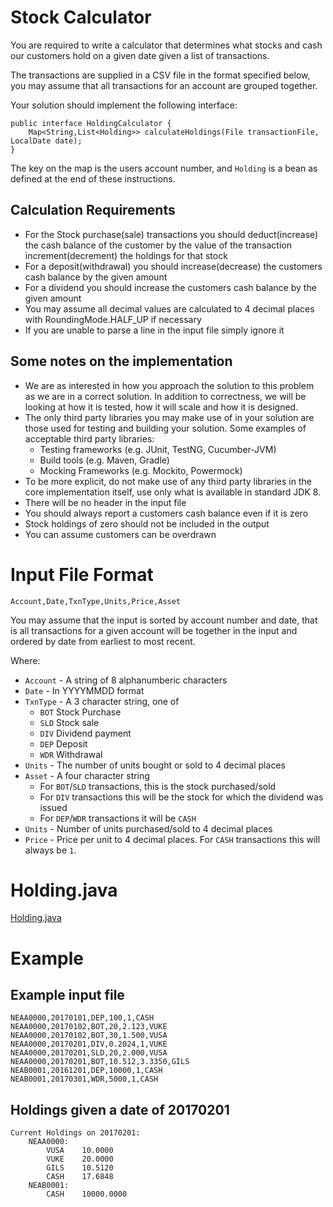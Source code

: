 # Stock Calculator
You are required to write a calculator that determines what stocks and cash our customers hold on a given date given a list of transactions.

The transactions are supplied in a CSV file in the format specified below, you may assume that all transactions for an account are grouped together.

Your solution should implement the following interface:
```
public interface HoldingCalculator {
    Map<String,List<Holding>> calculateHoldings(File transactionFile, LocalDate date);
}
```
The key on the map is the users account number, and ```Holding``` is a bean as defined at the end of these instructions.
## Calculation Requirements

- For the Stock purchase(sale) transactions you should deduct(increase) the cash balance of the customer by the value of the transaction increment(decrement) the holdings for that stock
- For a deposit(withdrawal) you should increase(decrease) the customers cash balance by the given amount
- For a dividend you should increase the customers cash balance by the given amount
- You may assume all decimal values are calculated to 4 decimal places with RoundingMode.HALF_UP if necessary
- If you are unable to parse a line in the input file simply ignore it

## Some notes on the implementation

- We are as interested in how you approach the solution to this problem as we are in a correct solution.  In addition to correctness, we will be looking at how it is tested, how it will scale and how it is designed.
- The only third party libraries you may make use of in your solution are those used for testing and building your solution. Some examples of acceptable third party libraries:
  - Testing frameworks (e.g. JUnit, TestNG, Cucumber-JVM)
  - Build tools (e.g. Maven, Gradle)
  - Mocking Frameworks (e.g. Mockito, Powermock)
- To be more explicit, do not make use of any third party libraries in the core implementation itself, use only what is available in standard JDK 8.
- There will be no header in the input file
- You should always report a customers cash balance even if it is zero
- Stock holdings of zero should not be included in the output
- You can assume customers can be overdrawn

# Input File Format

```
Account,Date,TxnType,Units,Price,Asset
```

You may assume that the input is sorted by account number and date, that is all transactions for a given account will be together in the input and ordered by date from earliest to most recent.

Where:
- ```Account``` - A string of 8 alphanumberic characters
- ```Date``` - In YYYYMMDD format
- ```TxnType``` - A 3 character string, one of 
  - ```BOT``` Stock Purchase
  - ```SLD``` Stock sale
  - ```DIV``` Dividend payment
  - ```DEP``` Deposit
  - ```WDR``` Withdrawal
- ```Units``` - The number of units bought or sold to 4 decimal places
- ```Asset``` - A four character string
  - For ```BOT```/```SLD``` transactions, this is the stock purchased/sold
  - For ```DIV``` transactions this will be the stock for which the dividend was issued
  - For ```DEP```/```WDR``` transactions it will be ```CASH```
- ```Units``` - Number of units purchased/sold to 4 decimal places
- ```Price``` - Price per unit to 4 decimal places.  For ```CASH``` transactions this will always be ```1```.

# Holding.java

[Holding.java](../../../Downloads/candidate-test/src/main/java/com/nutmeg/transactions/Holding.java)

# Example
## Example input file

```
NEAA0000,20170101,DEP,100,1,CASH
NEAA0000,20170102,BOT,20,2.123,VUKE
NEAA0000,20170102,BOT,30,1.500,VUSA
NEAA0000,20170201,DIV,0.2024,1,VUKE
NEAA0000,20170201,SLD,20,2.000,VUSA 
NEAA0000,20170201,BOT,10.512,3.3350,GILS
NEAB0001,20161201,DEP,10000,1,CASH
NEAB0001,20170301,WDR,5000,1,CASH
```

## Holdings given a date of 20170201

```
Current Holdings on 20170201:
    NEAA0000:
        VUSA    10.0000
        VUKE    20.0000
        GILS    10.5120
        CASH    17.6848
    NEAB0001:
        CASH    10000.0000
```

